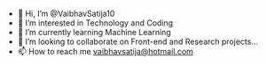 - 👋 Hi, I’m @VaibhavSatija10
- 👀 I’m interested in Technology and Coding
- 🌱 I’m currently learning Machine Learning
- 💞️ I’m looking to collaborate on Front-end and Research projects...
- 📫 How to reach me vaibhavsatija@hotmail.com

<!---
VaibhavSatija10/VaibhavSatija10 is a ✨ special ✨ repository because its `README.md` (this file) appears on your GitHub profile.
You can click the Preview link to take a look at your changes.
--->
